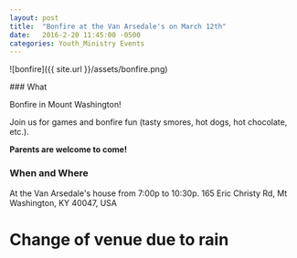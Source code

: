 ```yaml
---
layout: post
title:  "Bonfire at the Van Arsedale's on March 12th"
date:   2016-2-20 11:45:00 -0500
categories: Youth_Ministry Events
---
```


![bonfire]({{ site.url }}/assets/bonfire.png)
<div class="strikethrough">
### What

Bonfire in Mount Washington!

Join us for games and bonfire fun (tasty smores, hot dogs, hot chocolate, etc.).

**Parents are welcome to come!**

### When and Where 

At the Van Arsedale's house from 7:00p to 10:30p.
165 Eric Christy Rd, Mt Washington, KY 40047, USA
</div>

# Change of venue due to rain